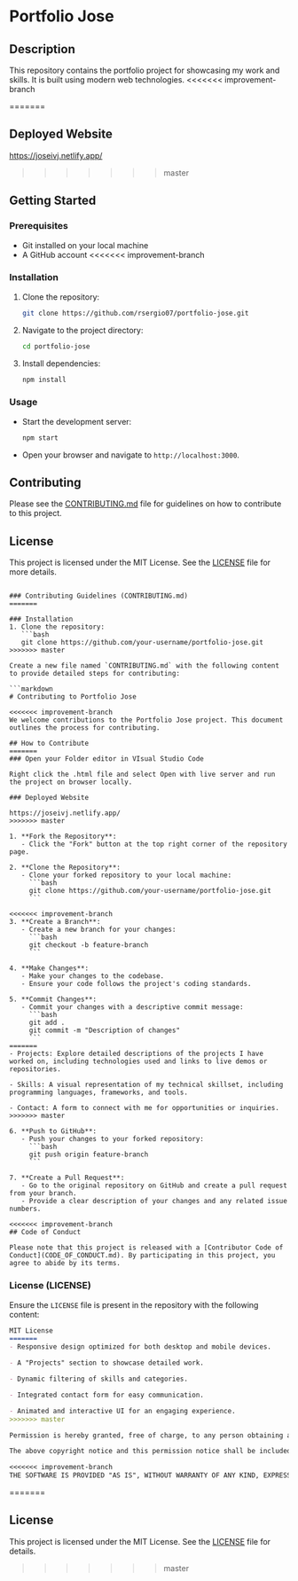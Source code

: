 # Portfolio Jose

## Description
This repository contains the portfolio project for showcasing my work and skills. It is built using modern web technologies.
<<<<<<< improvement-branch

=======
## Deployed Website

https://joseivj.netlify.app/

>>>>>>> master
## Getting Started

### Prerequisites
- Git installed on your local machine
- A GitHub account
<<<<<<< improvement-branch

### Installation
1. Clone the repository:
   ```bash
   git clone https://github.com/rsergio07/portfolio-jose.git
   ```
2. Navigate to the project directory:
   ```bash
   cd portfolio-jose
   ```
3. Install dependencies:
   ```bash
   npm install
   ```

### Usage
- Start the development server:
  ```bash
  npm start
  ```
- Open your browser and navigate to `http://localhost:3000`.

## Contributing
Please see the [CONTRIBUTING.md](CONTRIBUTING.md) file for guidelines on how to contribute to this project.

## License
This project is licensed under the MIT License. See the [LICENSE](LICENSE) file for more details.
```

### Contributing Guidelines (CONTRIBUTING.md)
=======

### Installation
1. Clone the repository:
   ```bash
   git clone https://github.com/your-username/portfolio-jose.git
>>>>>>> master

Create a new file named `CONTRIBUTING.md` with the following content to provide detailed steps for contributing:

```markdown
# Contributing to Portfolio Jose

<<<<<<< improvement-branch
We welcome contributions to the Portfolio Jose project. This document outlines the process for contributing.

## How to Contribute
=======
### Open your Folder editor in VIsual Studio Code

Right click the .html file and select Open with live server and run the project on browser locally.

### Deployed Website

https://joseivj.netlify.app/
>>>>>>> master

1. **Fork the Repository**:
   - Click the "Fork" button at the top right corner of the repository page.

2. **Clone the Repository**:
   - Clone your forked repository to your local machine:
     ```bash
     git clone https://github.com/your-username/portfolio-jose.git
     ```

<<<<<<< improvement-branch
3. **Create a Branch**:
   - Create a new branch for your changes:
     ```bash
     git checkout -b feature-branch
     ```

4. **Make Changes**:
   - Make your changes to the codebase.
   - Ensure your code follows the project's coding standards.

5. **Commit Changes**:
   - Commit your changes with a descriptive commit message:
     ```bash
     git add .
     git commit -m "Description of changes"
     ```
=======
- Projects: Explore detailed descriptions of the projects I have worked on, including technologies used and links to live demos or repositories.

- Skills: A visual representation of my technical skillset, including programming languages, frameworks, and tools.

- Contact: A form to connect with me for opportunities or inquiries.
>>>>>>> master

6. **Push to GitHub**:
   - Push your changes to your forked repository:
     ```bash
     git push origin feature-branch
     ```

7. **Create a Pull Request**:
   - Go to the original repository on GitHub and create a pull request from your branch.
   - Provide a clear description of your changes and any related issue numbers.

<<<<<<< improvement-branch
## Code of Conduct

Please note that this project is released with a [Contributor Code of Conduct](CODE_OF_CONDUCT.md). By participating in this project, you agree to abide by its terms.
```

### License (LICENSE)

Ensure the `LICENSE` file is present in the repository with the following content:

```markdown
MIT License
=======
- Responsive design optimized for both desktop and mobile devices.

- A "Projects" section to showcase detailed work.

- Dynamic filtering of skills and categories.

- Integrated contact form for easy communication.

- Animated and interactive UI for an engaging experience.
>>>>>>> master

Permission is hereby granted, free of charge, to any person obtaining a copy of this software and associated documentation files (the "Software"), to deal in the Software without restriction, including without limitation the rights to use, copy, modify, merge, publish, distribute, sublicense, and/or sell copies of the Software, and to permit persons to whom the Software is furnished to do so, subject to the following conditions:

The above copyright notice and this permission notice shall be included in all copies or substantial portions of the Software.

<<<<<<< improvement-branch
THE SOFTWARE IS PROVIDED "AS IS", WITHOUT WARRANTY OF ANY KIND, EXPRESS OR IMPLIED, INCLUDING BUT NOT LIMITED TO THE WARRANTIES OF MERCHANTABILITY, FITNESS FOR A PARTICULAR PURPOSE AND NONINFRINGEMENT. IN NO EVENT SHALL THE AUTHORS OR COPYRIGHT HOLDERS BE LIABLE FOR ANY CLAIM, DAMAGES OR OTHER LIABILITY, WHETHER IN AN ACTION OF CONTRACT, TORT OR OTHERWISE, ARISING FROM, OUT OF OR IN CONNECTION WITH THE SOFTWARE OR THE USE OR OTHER DEALINGS IN THE SOFTWARE.
```
=======
## License

This project is licensed under the MIT License. See the [LICENSE](LICENSE) file for details.


>>>>>>> master
